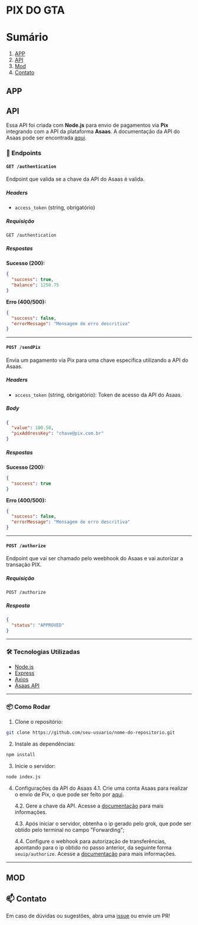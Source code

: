 # PIX DO GTA

# Sumário
1. [APP](#app)
2. [API](#api)
3. [Mod](#mod)
4. [Contato](#contato)

## APP

## API

Essa API foi criada com **Node.js** para envio de pagamentos via **Pix** integrando com a API da plataforma **Asaas**. A documentação da API do Asaas pode ser encontrada [aqui](https://docs.asaas.com/docs).

### 🚀 Endpoints

#### `GET /authentication`

Endpoint que valida se a chave da API do Asaas é valida.

##### Headers
- `access_token` (string, obrigatório)

##### Requisição
```http
GET /authentication
```

##### Respostas

**Sucesso (200):**
```json
{
  "success": true,
  "balance": 1250.75
}
```

**Erro (400/500):**
```json
{
  "success": false,
  "errorMessage": "Mensagem de erro descritiva"
}
```

---

#### `POST /sendPix`

Envia um pagamento via Pix para uma chave específica utilizando a API do Asaas.

##### Headers
- `access_token` (string, obrigatório): Token de acesso da API do Asaas.

##### Body
```json
{
  "value": 100.50,
  "pixAddressKey": "chave@pix.com.br"
}
```

##### Respostas

**Sucesso (200):**
```json
{
  "success": true
}
```

**Erro (400/500):**
```json
{
  "success": false,
  "errorMessage": "Mensagem de erro descritiva"
}
```

---

#### `POST /authorize`

Endpoint que vai ser chamado pelo weebhook do Asaas e vai autorizar a transação PIX.

##### Requisição
```http
POST /authorize
```

##### Resposta
```json
{
  "status": "APPROVED"
}
```

---

### 🛠️ Tecnologias Utilizadas

- [Node.js](https://nodejs.org/)
- [Express](https://expressjs.com/)
- [Axios](https://axios-http.com/)
- [Asaas API](https://docs.asaas.com/)

---

### 📦 Como Rodar

1. Clone o repositório:
```bash
git clone https://github.com/seu-usuario/nome-do-repositorio.git
```

2. Instale as dependências:
```bash
npm install
```

3. Inicie o servidor:
```bash
node index.js
```

4. Configurações da API do Asaas
    4.1. Crie uma conta Asaas para realizar o envio de Pix, o que pode ser feito por [aqui](https://www.asaas.com/onboarding/createAccount?customerSignUpOriginChannel=DOCUMENTATION). 
 
    4.2. Gere a chave da API. Acesse a [documentação](https://docs.asaas.com/docs/autentica%C3%A7%C3%A3o-1) para mais informações.

    4.3. Após iniciar o servidor, obtenha o ip gerado pelo grok, que pode ser obtido pelo terminal no campo "Forwarding";

    4.4. Configure o webhook para autorização de transferências, apontando para o ip obtido no passo anterior, da seguinte forma `seuip/authorize`. Acesse a [documentação](https://docs.asaas.com/docs/mecanismo-para-validacao-de-saque-via-webhooks) para mais informações.

---

## MOD

## 📫 Contato

Em caso de dúvidas ou sugestões, abra uma [issue](https://github.com/omateusteles/gta-pix/issues) ou envie um PR!